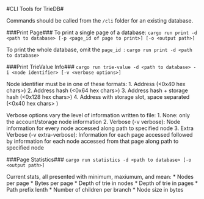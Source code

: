 #CLI Tools for TrieDB#

Commands should be called from the `/cli` folder for an existing database. 

###Print Page###
To print a single page of a database:
`cargo run print -d <path to database> [-p <page_id of page to print>] [-o <output path>]`

To print the whole database, omit the `page_id `:
`cargo run print -d <path to database>`


###Print TrieValue Info###
`cargo run trie-value -d <path to database> -i <node identifier> [-v <verbose options>]`

Node identifier must be in one of these formats:
    1. Address (<0x40 hex chars>)
    2. Address hash (<0x64 hex chars>)
    3. Address hash + storage hash (<0x128 hex chars>)
    4. Address with storage slot, space separated (<0x40 hex chars> <slot>)

Verbose options vary the level of information written to file:
    1. None: only the account/storage node information
    2. Verbose (-v verbose): Node information for every node accessed along path to specified node
    3. Extra Verbose (-v extra-verbose): Information for each page accessed followed by information for each node accessed from that page along path to specified node

###Page Statistics###
`cargo run statistics -d <path to database> [-o <output path>]`

Current stats, all presented with minimum, maxiumum, and mean:
    * Nodes per page
    * Bytes per page
    * Depth of trie in nodes
    * Depth of trie in pages
    * Path prefix lenth
    * Number of children per branch
    * Node size in bytes


